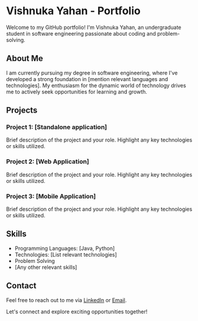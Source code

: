 # Vishnuka Yahan - Portfolio

Welcome to my GitHub portfolio! I'm Vishnuka Yahan, an undergraduate student in software engineering passionate about coding and problem-solving.


## About Me

I am currently pursuing my degree in software engineering, where I've developed a strong foundation in [mention relevant languages and technologies]. My enthusiasm for the dynamic world of technology drives me to actively seek opportunities for learning and growth.

## Projects

### Project 1: [Standalone application]
Brief description of the project and your role. Highlight any key technologies or skills utilized.

### Project 2: [Web Application]
Brief description of the project and your role. Highlight any key technologies or skills utilized.

### Project 3: [Mobile Application]
Brief description of the project and your role. Highlight any key technologies or skills utilized.

## Skills

- Programming Languages: [Java, Python]
- Technologies: [List relevant technologies]
- Problem Solving
- [Any other relevant skills]

## Contact

Feel free to reach out to me via [LinkedIn](https://www.linkedin.com/in/[vishnuka-yahan-870063262]/) or [Email](mailto:your.vishnukayahan84@gmail.com).

Let's connect and explore exciting opportunities together!
